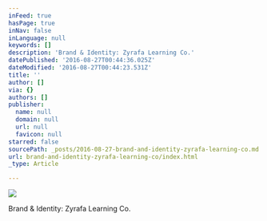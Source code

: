 ```yaml
---
inFeed: true
hasPage: true
inNav: false
inLanguage: null
keywords: []
description: 'Brand & Identity: Zyrafa Learning Co.'
datePublished: '2016-08-27T00:44:36.025Z'
dateModified: '2016-08-27T00:44:23.531Z'
title: ''
author: []
via: {}
authors: []
publisher:
  name: null
  domain: null
  url: null
  favicon: null
starred: false
sourcePath: _posts/2016-08-27-brand-and-identity-zyrafa-learning-co.md
url: brand-and-identity-zyrafa-learning-co/index.html
_type: Article

---
```

![](https://the-grid-user-content.s3-us-west-2.amazonaws.com/8be31b79-78e7-4e24-a1d2-d92092e3dc66.jpg)

Brand & Identity: Zyrafa Learning Co.